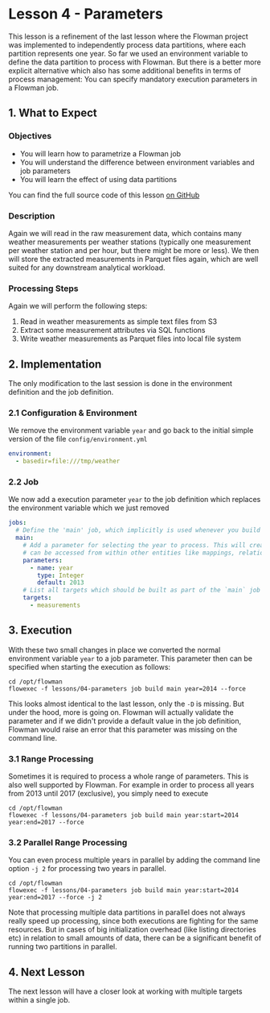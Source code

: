 # Lesson 4 - Parameters

This lesson is a refinement of the last lesson where the Flowman project was implemented to independently process
data partitions, where each partition represents one year. So far we used an environment variable to define the
data partition to process with Flowman. But there is a better more explicit alternative which also has some additional
benefits in terms of process management: You can specify mandatory execution parameters in a Flowman job.

## 1. What to Expect

### Objectives

* You will learn how to parametrize a Flowman job
* You will understand the difference between environment variables and job parameters
* You will learn the effect of using data partitions

You can find the full source code of this lesson [on GitHub](https://github.com/dimajix/flowman-tutorial/tree/develop/lessons/04-parameters)

### Description
Again we will read in the raw measurement data, which contains many weather measurements per weather stations
(typically one measurement per weather station and per hour, but there might be more or less). We then will store
the extracted measurements in Parquet files again, which are well suited for any downstream analytical workload.

### Processing Steps
Again we will perform the following steps:
1. Read in weather measurements as simple text files from S3
2. Extract some measurement attributes via SQL functions
3. Write weather measurements as Parquet files into local file system


## 2. Implementation
The only modification to the last session is done in the environment definition and the job definition.

### 2.1 Configuration & Environment
We remove the environment variable `year` and go back to the initial simple version of the file `config/environment.yml`

```yaml
environment:
  - basedir=file:///tmp/weather
```

### 2.2 Job
We now add a execution parameter `year` to the job definition which replaces the environment variable which we just 
removed

```yaml
jobs:
  # Define the 'main' job, which implicitly is used whenever you build the whole project
  main:
    # Add a parameter for selecting the year to process. This will create an environment variable `$year` which
    # can be accessed from within other entities like mappings, relations, etc
    parameters:
      - name: year
        type: Integer
        default: 2013
    # List all targets which should be built as part of the `main` job
    targets:
      - measurements
```


## 3. Execution

With these two small changes in place we converted the normal environment variable `year` to a job parameter. This
parameter then can be specified when starting the execution as follows:

```shell
cd /opt/flowman
flowexec -f lessons/04-parameters job build main year=2014 --force
```

This looks almost identical to the last lesson, only the `-D` is missing. But under the hood, more is going on. Flowman
will actually validate the parameter and if we didn't provide a default value in the job definition, Flowman would 
raise an error that this parameter was missing on the command line.

### 3.1 Range Processing
Sometimes it is required to process a whole range of parameters. This is also well supported by Flowman. For example
in order to process all years from 2013 until 2017 (exclusive), you simply need to execute

```shell
cd /opt/flowman
flowexec -f lessons/04-parameters job build main year:start=2014 year:end=2017 --force
```

### 3.2 Parallel Range Processing
You can even process multiple years in parallel by adding the command line option `-j 2` for processing two years
in parallel.

```shell
cd /opt/flowman
flowexec -f lessons/04-parameters job build main year:start=2014 year:end=2017 --force -j 2
```

Note that processing multiple data partitions in parallel does not always really speed up processing, since both 
executions are fighting for the same resources. But in cases of big initialization overhead (like listing directories
etc) in relation to small amounts of data, there can be a significant benefit of running two partitions in parallel.


## 4. Next Lesson

The next lesson will have a closer look at working with multiple targets within a single job.
